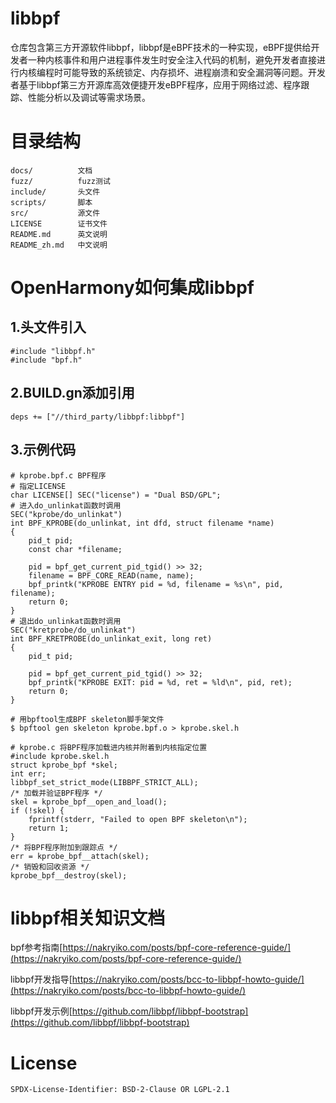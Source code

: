 # libbpf

仓库包含第三方开源软件libbpf，libbpf是eBPF技术的一种实现，eBPF提供给开发者一种内核事件和用户进程事件发生时安全注入代码的机制，避免开发者直接进行内核编程时可能导致的系统锁定、内存损坏、进程崩溃和安全漏洞等问题。开发者基于libbpf第三方开源库高效便捷开发eBPF程序，应用于网络过滤、程序跟踪、性能分析以及调试等需求场景。

# 目录结构

```
docs/          文档
fuzz/          fuzz测试
include/       头文件
scripts/       脚本
src/           源文件
LICENSE        证书文件
README.md      英文说明
README_zh.md   中文说明
```

# OpenHarmony如何集成libbpf

## 1.头文件引入

```
#include "libbpf.h"
#include "bpf.h"
```

## 2.BUILD.gn添加引用

```
deps += ["//third_party/libbpf:libbpf"]
```
## 3.示例代码
```
# kprobe.bpf.c BPF程序
# 指定LICENSE
char LICENSE[] SEC("license") = "Dual BSD/GPL";
# 进入do_unlinkat函数时调用
SEC("kprobe/do_unlinkat")
int BPF_KPROBE(do_unlinkat, int dfd, struct filename *name)
{
	pid_t pid;
	const char *filename;

	pid = bpf_get_current_pid_tgid() >> 32;
	filename = BPF_CORE_READ(name, name);
	bpf_printk("KPROBE ENTRY pid = %d, filename = %s\n", pid, filename);
	return 0;
}
# 退出do_unlinkat函数时调用
SEC("kretprobe/do_unlinkat")
int BPF_KRETPROBE(do_unlinkat_exit, long ret)
{
	pid_t pid;

	pid = bpf_get_current_pid_tgid() >> 32;
	bpf_printk("KPROBE EXIT: pid = %d, ret = %ld\n", pid, ret);
	return 0;
}
```
```
# 用bpftool生成BPF skeleton脚手架文件
$ bpftool gen skeleton kprobe.bpf.o > kprobe.skel.h
```
```
# kprobe.c 将BPF程序加载进内核并附着到内核指定位置
#include kprobe.skel.h
struct kprobe_bpf *skel;
int err;
libbpf_set_strict_mode(LIBBPF_STRICT_ALL);
/* 加载并验证BPF程序 */
skel = kprobe_bpf__open_and_load();
if (!skel) {
	fprintf(stderr, "Failed to open BPF skeleton\n");
	return 1;
}
/* 将BPF程序附加到跟踪点 */
err = kprobe_bpf__attach(skel);
/* 销毁和回收资源 */
kprobe_bpf__destroy(skel);
```
# libbpf相关知识文档

bpf参考指南[https://nakryiko.com/posts/bpf-core-reference-guide/](https://nakryiko.com/posts/bpf-core-reference-guide/)

libbpf开发指导[https://nakryiko.com/posts/bcc-to-libbpf-howto-guide/](https://nakryiko.com/posts/bcc-to-libbpf-howto-guide/)

libbpf开发示例[https://github.com/libbpf/libbpf-bootstrap](https://github.com/libbpf/libbpf-bootstrap)
# License

`SPDX-License-Identifier: BSD-2-Clause OR LGPL-2.1`

‍
